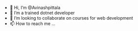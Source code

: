- 👋 Hi, I’m @Avinashpittala
- 👀 I’m a trained dotnet developer
- 💞️ I’m looking to collaborate on courses for web development
- 📫 How to reach me ...

<!---
Avinashpittala/Avinashpittala is a ✨ special ✨ repository because its `README.md` (this file) appears on your GitHub profile.
You can click the Preview link to take a look at your changes.
--->
